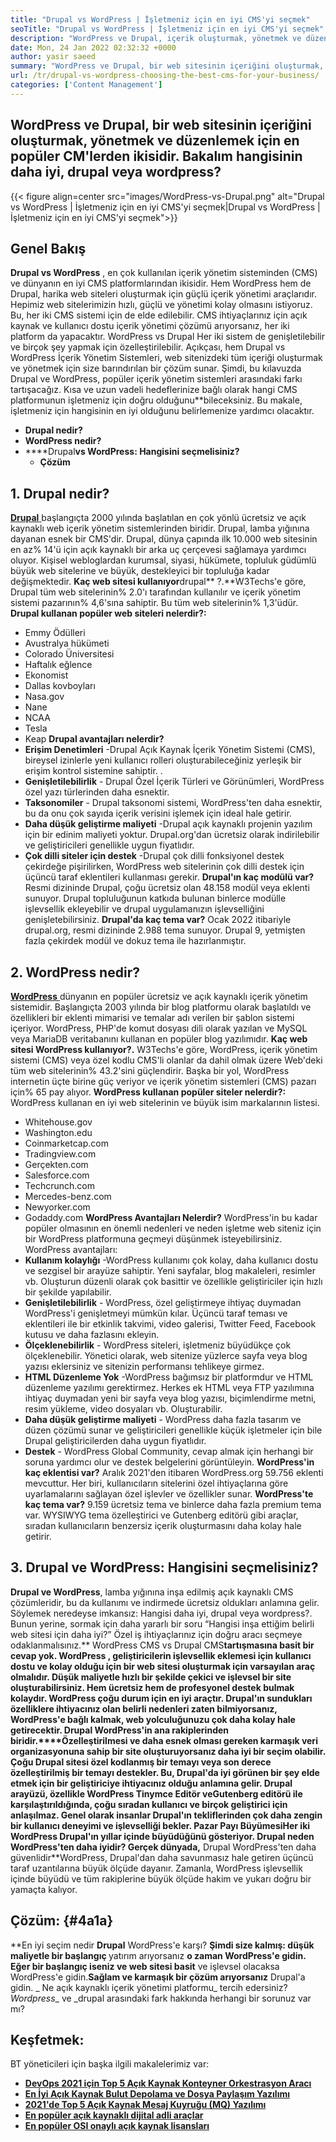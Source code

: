 ```yaml
---
title: "Drupal vs WordPress | İşletmeniz için en iyi CMS'yi seçmek" 
seoTitle: "Drupal vs WordPress | İşletmeniz için en iyi CMS'yi seçmek" 
description: "WordPress ve Drupal, içerik oluşturmak, yönetmek ve düzenlemek için iki popüler içerik yönetim sistemidir. Bu blog, hangi CMS'nin işletmeniz için en iyi olduğunu gösterir." 
date: Mon, 24 Jan 2022 02:32:32 +0000
author: yasir saeed
summary: "WordPress ve Drupal, bir web sitesinin içeriğini oluşturmak, yönetmek ve düzenlemek için en popüler CM'lerden ikisidir. Bakalım hangisinin daha iyi, drupal veya wordpress?" 
url: /tr/drupal-vs-wordpress-choosing-the-best-cms-for-your-business/
categories: ['Content Management']
---
```


## WordPress ve Drupal, bir web sitesinin içeriğini oluşturmak, yönetmek ve düzenlemek için en popüler CM'lerden ikisidir. Bakalım hangisinin daha iyi, drupal veya wordpress?

{{< figure align=center src="images/WordPress-vs-Drupal.png" alt="Drupal vs WordPress | İşletmeniz için en iyi CMS'yi seçmek|Drupal vs WordPress | İşletmeniz için en iyi CMS'yi seçmek">}}


## Genel Bakış
**Drupal vs WordPress** , en çok kullanılan içerik yönetim sisteminden (CMS) ve dünyanın en iyi CMS platformlarından ikisidir. Hem WordPress hem de Drupal, harika web siteleri oluşturmak için güçlü içerik yönetimi araçlarıdır. Hepimiz web sitelerimizin hızlı, güçlü ve yönetimi kolay olmasını istiyoruz. Bu, her iki CMS sistemi için de elde edilebilir. CMS ihtiyaçlarınız için açık kaynak ve kullanıcı dostu içerik yönetimi çözümü arıyorsanız, her iki platform da yapacaktır. WordPress vs Drupal Her iki sistem de genişletilebilir ve birçok şey yapmak için özelleştirilebilir.
Açıkçası, hem Drupal vs WordPress İçerik Yönetim Sistemleri, web sitenizdeki tüm içeriği oluşturmak ve yönetmek için size barındırılan bir çözüm sunar. Şimdi, bu kılavuzda Drupal ve WordPress, popüler içerik yönetim sistemleri arasındaki farkı tartışacağız. Kısa ve uzun vadeli hedeflerinize bağlı olarak hangi CMS platformunun işletmeniz için doğru olduğunu**bileceksiniz. Bu makale, işletmeniz için hangisinin en iyi olduğunu belirlemenize yardımcı olacaktır.
* **Drupal nedir?** 
* **WordPress nedir?** 
* ****Drupal**vs WordPress: Hangisini seçmelisiniz?** 
  * **Çözüm** 

## **1. Drupal nedir?** 
[ **Drupal** ][1] başlangıçta 2000 yılında başlatılan en çok yönlü ücretsiz ve açık kaynaklı web içerik yönetim sistemlerinden biridir. Drupal, lamba yığınına dayanan esnek bir CMS'dir.
Drupal, dünya çapında ilk 10.000 web sitesinin en az% 14'ü için açık kaynaklı bir arka uç çerçevesi sağlamaya yardımcı oluyor. Kişisel webloglardan kurumsal, siyasi, hükümete, topluluk güdümlü büyük web sitelerine ve büyük, destekleyici bir topluluğa kadar değişmektedir.
**Kaç web sitesi kullanıyor**drupal** ?.**W3Techs'e göre, Drupal tüm web sitelerinin% 2.0'ı tarafından kullanılır ve içerik yönetim sistemi pazarının% 4,6'sına sahiptir. Bu tüm web sitelerinin% 1,3'üdür.
**Drupal kullanan popüler web siteleri nelerdir?:**  
  * Emmy Ödülleri
  * Avustralya hükümeti
  * Colorado Üniversitesi
  * Haftalık eğlence
  * Ekonomist
  * Dallas kovboyları
  * Nasa.gov
  * Nane
  * NCAA
  * Tesla
  * Keap
**Drupal avantajları nelerdir?** [][2]
* **Erişim Denetimleri** -Drupal Açık Kaynak İçerik Yönetim Sistemi (CMS), bireysel izinlerle yeni kullanıcı rolleri oluşturabileceğiniz yerleşik bir erişim kontrol sistemine sahiptir. .
* **Genişletilebilirlik** - Drupal Özel İçerik Türleri ve Görünümleri, WordPress özel yazı türlerinden daha esnektir.
* **Taksonomiler** - Drupal taksonomi sistemi, WordPress'ten daha esnektir, bu da onu çok sayıda içerik verisini işlemek için ideal hale getirir.
* **Daha düşük geliştirme maliyeti** -Drupal açık kaynaklı projenin yazılım için bir edinim maliyeti yoktur. Drupal.org'dan ücretsiz olarak indirilebilir ve geliştiricileri genellikle uygun fiyatlıdır.
* **Çok dilli siteler için destek** -Drupal çok dilli fonksiyonel destek çekirdeğe pişirilirken, WordPress web sitelerinin çok dilli destek için üçüncü taraf eklentileri kullanması gerekir.
**Drupal'ın kaç modülü var?** Resmi dizininde Drupal, çoğu ücretsiz olan 48.158 modül veya eklenti sunuyor. Drupal topluluğunun katkıda bulunan binlerce modülle işlevsellik ekleyebilir ve drupal uygulamanızın işlevselliğini genişletebilirsiniz.
**Drupal'da kaç tema var?** Ocak 2022 itibariyle drupal.org, resmi dizininde 2.988 tema sunuyor. Drupal 9, yetmişten fazla çekirdek modül ve dokuz tema ile hazırlanmıştır.

## 2. WordPress nedir?
[ **WordPress** ][3] dünyanın en popüler ücretsiz ve açık kaynaklı içerik yönetim sistemidir. Başlangıçta 2003 yılında bir blog platformu olarak başlatıldı ve özellikleri bir eklenti mimarisi ve temalar adı verilen bir şablon sistemi içeriyor. WordPress, PHP'de komut dosyası dili olarak yazılan ve MySQL veya MariaDB veritabanını kullanan en popüler blog yazılımıdır.
**Kaç web sitesi WordPress kullanıyor?.** W3Techs'e göre, WordPress, içerik yönetim sistemi (CMS) veya özel kodlu CMS'li olanlar da dahil olmak üzere Web'deki tüm web sitelerinin% 43.2'sini güçlendirir. Başka bir yol, WordPress internetin üçte birine güç veriyor ve içerik yönetim sistemleri (CMS) pazarı için% 65 pay alıyor.
**WordPress kullanan popüler siteler nelerdir?:**  
WordPress kullanan en iyi web sitelerinin ve büyük isim markalarının listesi.
  * Whitehouse.gov
  * Washington.edu
  * Coinmarketcap.com
  * Tradingview.com
  * Gerçekten.com
  * Salesforce.com
  * Techcrunch.com
  * Mercedes-benz.com
  * Newyorker.com
  * Godaddy.com
**WordPress Avantajları Nelerdir?** [][4]
WordPress'in bu kadar popüler olmasının en önemli nedenleri ve neden işletme web siteniz için bir WordPress platformuna geçmeyi düşünmek isteyebilirsiniz. WordPress avantajları:
* **Kullanım kolaylığı** -WordPress kullanımı çok kolay, daha kullanıcı dostu ve sezgisel bir arayüze sahiptir. Yeni sayfalar, blog makaleleri, resimler vb. Oluşturun düzenli olarak çok basittir ve özellikle geliştiriciler için hızlı bir şekilde yapılabilir.
* **Genişletilebilirlik** - WordPress, özel geliştirmeye ihtiyaç duymadan WordPress'i genişletmeyi mümkün kılar. Üçüncü taraf teması ve eklentileri ile bir etkinlik takvimi, video galerisi, Twitter Feed, Facebook kutusu ve daha fazlasını ekleyin.
* **Ölçeklenebilirlik** - WordPress siteleri, işletmeniz büyüdükçe çok ölçeklenebilir. Yönetici olarak, web sitenize yüzlerce sayfa veya blog yazısı eklersiniz ve sitenizin performansı tehlikeye girmez.
* **HTML Düzenleme Yok** -WordPress bağımsız bir platformdur ve HTML düzenleme yazılımı gerektirmez. Herkes ek HTML veya FTP yazılımına ihtiyaç duymadan yeni bir sayfa veya blog yazısı, biçimlendirme metni, resim yükleme, video dosyaları vb. Oluşturabilir.
* **Daha düşük geliştirme maliyeti** - WordPress daha fazla tasarım ve düzen çözümü sunar ve geliştiricileri genellikle küçük işletmeler için bile Drupal geliştiricilerden daha uygun fiyatlıdır.
* **Destek** - WordPress Global Community, cevap almak için herhangi bir soruna yardımcı olur ve destek belgelerini görüntüleyin. [][5]
**WordPress'in kaç eklentisi var?** Aralık 2021'den itibaren WordPress.org 59.756 eklenti mevcuttur. Her biri, kullanıcıların sitelerini özel ihtiyaçlarına göre uyarlamalarını sağlayan özel işlevler ve özellikler sunar.
**WordPress'te kaç tema var?** 9.159 ücretsiz tema ve binlerce daha fazla premium tema var. WYSIWYG tema özelleştirici ve Gutenberg editörü gibi araçlar, sıradan kullanıcıların benzersiz içerik oluşturmasını daha kolay hale getirir.

## 3. Drupal ve WordPress: Hangisini seçmelisiniz?
**Drupal ve WordPress**, lamba yığınına inşa edilmiş açık kaynaklı CMS çözümleridir, bu da kullanımı ve indirmede ücretsiz oldukları anlamına gelir. Söylemek neredeyse imkansız: Hangisi daha iyi, drupal veya wordpress?. Bunun yerine, sormak için daha yararlı bir soru “Hangisi inşa ettiğim belirli web sitesi için daha iyi?” Özel iş ihtiyaçlarınız için doğru aracı seçmeye odaklanmalısınız.** WordPress CMS vs Drupal CMS**tartışmasına basit bir cevap yok.
**WordPress** , geliştiricilerin işlevsellik eklemesi için kullanıcı dostu ve kolay olduğu için bir web sitesi oluşturmak için varsayılan araç olmalıdır. Düşük maliyetle hızlı bir şekilde çekici ve işlevsel bir site oluşturabilirsiniz. Hem ücretsiz hem de profesyonel destek bulmak kolaydır. WordPress çoğu durum için en iyi araçtır. Drupal'ın sundukları özelliklere ihtiyacınız olan belirli nedenleri zaten bilmiyorsanız, WordPress'e bağlı kalmak, web yolculuğunuzu çok daha kolay hale getirecektir.
**Drupal **WordPress'in ana rakiplerinden biridir.****Özelleştirilmesi ve daha esnek olması gereken karmaşık veri organizasyonuna sahip bir site oluşturuyorsanız daha iyi bir seçim olabilir. Çoğu Drupal sitesi özel kodlanmış bir temayı veya son derece özelleştirilmiş bir temayı destekler. Bu, Drupal'da iyi görünen bir şey elde etmek için bir geliştiriciye ihtiyacınız olduğu anlamına gelir. Drupal arayüzü, özellikle WordPress **Tinymce** Editör ve**Gutenberg** editörü ile karşılaştırıldığında, çoğu sıradan kullanıcı ve birçok geliştirici için anlaşılmaz. Genel olarak insanlar Drupal'ın tekliflerinden çok daha zengin bir kullanıcı deneyimi ve işlevselliği bekler.
**Pazar Payı Büyümesi**Her iki WordPress Drupal'ın yıllar içinde büyüdüğünü gösteriyor. Drupal neden WordPress'ten daha iyidir? Gerçek dünyada,** Drupal WordPress'ten daha güvenlidir**WordPress, Drupal'dan daha savunmasız hale getiren üçüncü taraf uzantılarına büyük ölçüde dayanır. Zamanla, WordPress işlevsellik içinde büyüdü ve tüm rakiplerine büyük ölçüde hakim ve yukarı doğru bir yamaçta kalıyor.

## Çözüm: {#4a1a}

**En iyi seçim nedir **Drupal** WordPress'e karşı? **Şimdi size kalmış: düşük maliyetle bir başlangıç ​​** yatırım arıyorsanız **o zaman WordPress'e gidin. Eğer bir başlangıç ​​iseniz ve web sitesi basit** ve işlevsel olacaksa WordPress'e gidin.**Sağlam ve karmaşık bir çözüm arıyorsanız** Drupal'a gidin.
_ Ne açık kaynaklı içerik yönetimi platformu_ tercih edersiniz? _Wordpress__ ve _drupal arasındaki fark hakkında herhangi bir sorunuz var mı?

## Keşfetmek:
BT yöneticileri için başka ilgili makalelerimiz var:
* **[DevOps 2021 için Top 5 Açık Kaynak Konteyner Orkestrasyon Aracı][7]** 
* **[En İyi Açık Kaynak Bulut Depolama ve Dosya Paylaşım Yazılımı][8]** 
* **[2021'de Top 5 Açık Kaynak Mesaj Kuyruğu (MQ) Yazılımı][9]** 
* **[En popüler açık kaynaklı dijital adli araçlar][10]** 
* **[En popüler OSI onaylı açık kaynak lisansları][11]** 



[1]: https://www.drupal.org/
[2]: https://kinsta.com/blog/wordpress-vs-drupal/#drupal-advantages
[3]: https://wordpress.org/
[4]: https://kinsta.com/blog/wordpress-vs-drupal/#wordpress-advantages
[5]: https://kinsta.com/blog/wordpress-vs-drupal/#how-many-plugins-and-themes-does-wordpress-have
[6]: mailto:yasir.saeed@aspose.com
[7]: https://blog.containerize.com/devops/top-5-open-source-container-orchestration-tools-for-devops-in-2021/
[8]: https://products.containerize.com/backup-and-sync/
[9]: https://blog.containerize.com/message-queue-software/top-5-open-source-message-queue-software-in-2021/
[10]: https://blog.containerize.com/digital-forensic-tools/top-5-open-source-digital-forensic-tools-in-2021/
[11]: https://blog.containerize.com/licenses-standards/top-5-most-popular-osi-approved-open-source-licenses-of-2021/
